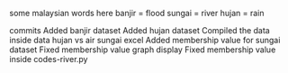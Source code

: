 some malaysian words here
banjir = flood
sungai = river
hujan = rain

commits
Added banjir dataset
Added hujan dataset
Compiled the data inside data hujan vs air sungai excel
Added membership value for sungai dataset
Fixed membership value graph display
Fixed membership value inside codes-river.py
